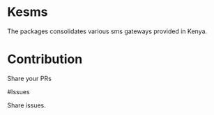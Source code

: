 # Kesms

The packages consolidates various sms gateways provided in Kenya.

# Contribution

Share your PRs 

#Issues

Share issues.
